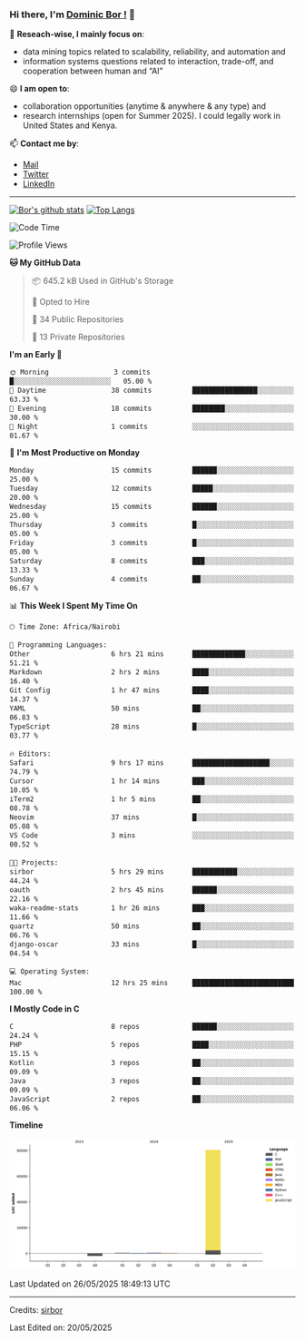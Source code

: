 ### Hi there, I'm [Dominic Bor !](https://www.dominicbor.me/) 👋

🔭 **Reseach-wise, I mainly focus on**:

- data mining topics related to scalability, reliability, and automation and
- information systems questions related to interaction, trade-off, and cooperation between human and “AI”

😄 **I am open to**:

- collaboration opportunities (anytime & anywhere & any type) and
- research internships (open for Summer 2025). I could legally work in United States and Kenya.

📫 **Contact me by**:

- [Mail](mailto:dominicbor@icloud.com)
- [Twitter](https://twitter.com/Kd_Bpr)
- [LinkedIn](https://www.linkedin.com/in/sirbor/)

---

[![Bor's github stats](https://github-readme-stats.vercel.app/api?username=sirbor&theme=material-palenight&count_private=true&hide=contribs)](https://github.com/anuraghazra/github-readme-stats)
[![Top Langs](https://github-readme-stats.vercel.app/api/top-langs/?username=sirbor&theme=material-palenight&hide=Jupyter&layout=compact)](https://github.com/anuraghazra/github-readme-stats)

<!--START_SECTION:waka-->
![Code Time](http://img.shields.io/badge/Code%20Time-817%20hrs%2013%20mins-blue)

![Profile Views](http://img.shields.io/badge/Profile%20Views-6-blue)

**🐱 My GitHub Data** 

> 📦 645.2 kB Used in GitHub's Storage 
 > 
> 💼 Opted to Hire
 > 
> 📜 34 Public Repositories 
 > 
> 🔑 13 Private Repositories 
 > 
**I'm an Early 🐤** 

```text
🌞 Morning                3 commits           █░░░░░░░░░░░░░░░░░░░░░░░░   05.00 % 
🌆 Daytime                38 commits          ████████████████░░░░░░░░░   63.33 % 
🌃 Evening                18 commits          ████████░░░░░░░░░░░░░░░░░   30.00 % 
🌙 Night                  1 commits           ░░░░░░░░░░░░░░░░░░░░░░░░░   01.67 % 
```
📅 **I'm Most Productive on Monday** 

```text
Monday                   15 commits          ██████░░░░░░░░░░░░░░░░░░░   25.00 % 
Tuesday                  12 commits          █████░░░░░░░░░░░░░░░░░░░░   20.00 % 
Wednesday                15 commits          ██████░░░░░░░░░░░░░░░░░░░   25.00 % 
Thursday                 3 commits           █░░░░░░░░░░░░░░░░░░░░░░░░   05.00 % 
Friday                   3 commits           █░░░░░░░░░░░░░░░░░░░░░░░░   05.00 % 
Saturday                 8 commits           ███░░░░░░░░░░░░░░░░░░░░░░   13.33 % 
Sunday                   4 commits           ██░░░░░░░░░░░░░░░░░░░░░░░   06.67 % 
```


📊 **This Week I Spent My Time On** 

```text
🕑︎ Time Zone: Africa/Nairobi

💬 Programming Languages: 
Other                    6 hrs 21 mins       █████████████░░░░░░░░░░░░   51.21 % 
Markdown                 2 hrs 2 mins        ████░░░░░░░░░░░░░░░░░░░░░   16.40 % 
Git Config               1 hr 47 mins        ████░░░░░░░░░░░░░░░░░░░░░   14.37 % 
YAML                     50 mins             ██░░░░░░░░░░░░░░░░░░░░░░░   06.83 % 
TypeScript               28 mins             █░░░░░░░░░░░░░░░░░░░░░░░░   03.77 % 

🔥 Editors: 
Safari                   9 hrs 17 mins       ███████████████████░░░░░░   74.79 % 
Cursor                   1 hr 14 mins        ███░░░░░░░░░░░░░░░░░░░░░░   10.05 % 
iTerm2                   1 hr 5 mins         ██░░░░░░░░░░░░░░░░░░░░░░░   08.78 % 
Neovim                   37 mins             █░░░░░░░░░░░░░░░░░░░░░░░░   05.08 % 
VS Code                  3 mins              ░░░░░░░░░░░░░░░░░░░░░░░░░   00.52 % 

🐱‍💻 Projects: 
sirbor                   5 hrs 29 mins       ███████████░░░░░░░░░░░░░░   44.24 % 
oauth                    2 hrs 45 mins       ██████░░░░░░░░░░░░░░░░░░░   22.16 % 
waka-readme-stats        1 hr 26 mins        ███░░░░░░░░░░░░░░░░░░░░░░   11.66 % 
quartz                   50 mins             ██░░░░░░░░░░░░░░░░░░░░░░░   06.76 % 
django-oscar             33 mins             █░░░░░░░░░░░░░░░░░░░░░░░░   04.54 % 

💻 Operating System: 
Mac                      12 hrs 25 mins      █████████████████████████   100.00 % 
```

**I Mostly Code in C** 

```text
C                        8 repos             ██████░░░░░░░░░░░░░░░░░░░   24.24 % 
PHP                      5 repos             ████░░░░░░░░░░░░░░░░░░░░░   15.15 % 
Kotlin                   3 repos             ██░░░░░░░░░░░░░░░░░░░░░░░   09.09 % 
Java                     3 repos             ██░░░░░░░░░░░░░░░░░░░░░░░   09.09 % 
JavaScript               2 repos             ██░░░░░░░░░░░░░░░░░░░░░░░   06.06 % 
```



**Timeline**

![Lines of Code chart](https://raw.githubusercontent.com/sirbor/sirbor/main/assets/bar_graph.png)


 Last Updated on 26/05/2025 18:49:13 UTC
<!--END_SECTION:waka-->
---

Credits: [sirbor](https://github.com/sirbor)

Last Edited on: 20/05/2025

